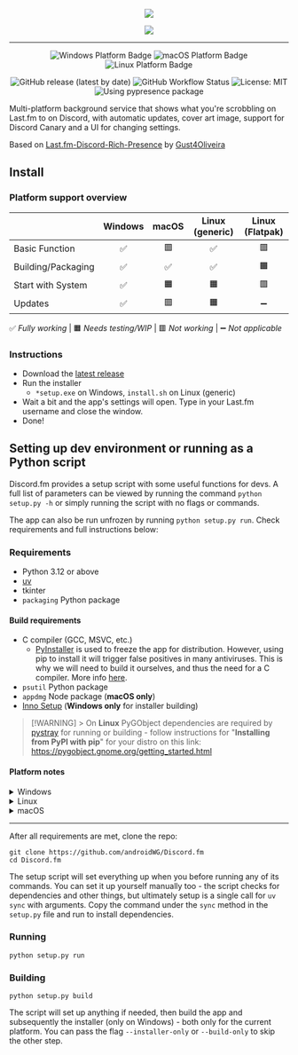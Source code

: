 <p align="center">
  <img src="https://i.imgur.com/sBPf84B.png" style="max-height: 128px">
</p>
<p align="center">
  <img src="https://i.imgur.com/EcePBfb.gif" style="max-height: 350px">
</p>

---

<p align="center">
   <img src="https://img.shields.io/badge/Windows-0078D6?style=for-the-badge&logoColor=white" alt="Windows Platform Badge">
   <img src="https://img.shields.io/badge/MacOS-grey?style=for-the-badge&logoColor=white" alt="macOS Platform Badge">
   <img src="https://img.shields.io/badge/Linux-yellow?style=for-the-badge&logoColor=white" alt="Linux Platform Badge">
</p>

<p align="center">
   <img alt="GitHub release (latest by date)" src="https://img.shields.io/github/downloads/androidWG/Discord.fm/latest/total?label=downloads&style=flat-square">
    <img alt="GitHub Workflow Status" src="https://img.shields.io/github/actions/workflow/status/androidWG/Discord.fm/test-build.yml?style=flat-square">
   <img src="https://img.shields.io/github/license/AndroidWG/Discord.fm?style=flat-square" alt="License: MIT">
   <img src="https://img.shields.io/badge/using-pypresence-00bb88.svg?style=flat-square&logo=discord&logoWidth=20&logoColor=white" alt="Using pypresence package">
</p>

Multi-platform background service that shows what you're scrobbling on Last.fm to on Discord, with automatic updates, cover art image, support for Discord Canary and a UI for changing settings.

Based on [Last.fm-Discord-Rich-Presence](https://github.com/Gust4Oliveira/Last.fm-Discord-Rich-Presence) by [Gust4Oliveira](https://github.com/Gust4Oliveira)

## Install

### Platform support overview

|                    | Windows | macOS | Linux (generic) | Linux (Flatpak) |
| ------------------ | :-----: | :---: | :-------------: | :-------------: |
| Basic Function     |   ✅    |  🟥   |       ✅        |       🟥        |
| Building/Packaging |   ✅    |  ✅   |       ✅        |       🟧        |
| Start with System  |   ✅    |  🟧   |       🟧        |       🟥        |
| Updates            |   ✅    |  🟥   |       🟧        |       ➖        |

✅ _Fully working_ | 🟧 _Needs testing/WIP_ | 🟥 _Not working_ | ➖ _Not applicable_

### Instructions

-   Download the [latest release](https://github.com/androidWG/Discord.fm/releases/latest)
-   Run the installer
    -   `*setup.exe` on Windows, `install.sh` on Linux (generic)
-   Wait a bit and the app's settings will open. Type in your Last.fm username and close the window.
-   Done!

## Setting up dev environment or running as a Python script

Discord.fm provides a setup script with some useful functions for devs. A full list of parameters can be viewed by running the command
`python setup.py -h` or simply running the script with no flags or commands.

The app can also be run unfrozen by running `python setup.py run`. Check requirements and full instructions below:

### Requirements

-   Python 3.12 or above
-   [uv](https://docs.astral.sh/uv/getting-started/installation/)
-   tkinter
-   `packaging` Python package

#### Build requirements

-   C compiler (GCC, MSVC, etc.)
    -   [PyInstaller](https://github.com/pyinstaller/pyinstaller) is used to freeze the app for distribution. However, using pip to install it will trigger false positives in many antiviruses. This is why we will need to build it ourselves, and thus the need for a C compiler. More info [here](https://stackoverflow.com/questions/43777106/program-made-with-pyinstaller-now-seen-as-a-trojan-horse-by-avg).
-   `psutil` Python package
-   `appdmg` Node package (**macOS only**)
-   [Inno Setup](https://jrsoftware.org/isinfo.php) (**Windows only** for installer building)

> [!WARNING] > On **Linux** PyGObject dependencies are required by [pystray](https://pystray.readthedocs.io/en/latest/faq.html#how-do-i-use-pystray-in-a-virtualenv-on-linux) for running or building - follow instructions for
> "**Installing from PyPI with pip**" for your distro on this link: https://pygobject.gnome.org/getting_started.html

#### Platform notes

<details>
<summary>Windows</summary>

-   Visual Studio with the C++ development option includes MSVC, if you don't have VS I recommend [MSYS2](https://www.msys2.org/) - includes GCC

</details>

<details>
<summary>Linux</summary>

-   tkinter might not be included in your installation, check by running
    `python -m tkinter`. Check install help for you distro here: https://stackoverflow.com/a/25905642

</details>

<details>
<summary>macOS</summary>

-   [appdmg](https://github.com/LinusU/node-appdmg) is needed to create a distribution-ready file (.dmg) on macOS. You'll need [node](https://nodejs.org/en/download/) to run it, once you have it it can be installed with `npm install -g appdmg`
</details>

---

After all requirements are met, clone the repo:

```commandline
git clone https://github.com/androidWG/Discord.fm
cd Discord.fm
```

The setup script will set everything up when you before running any of its commands. You can set it up yourself manually too - the script checks for dependencies and other things, but ultimately setup is a single call for `uv sync` with arguments. Copy the command under the `sync` method in the `setup.py` file and run to install dependencies.

### Running

```commandline
python setup.py run
```

### Building

```commandline
python setup.py build
```

The script will set up anything if needed, then build the app and subsequently the installer (only on Windows) - both only for the current platform. You can pass the flag
`--installer-only` or `--build-only` to skip the other step.
